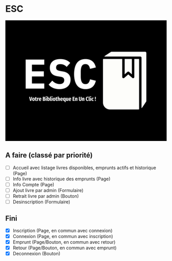 # ESC

![logo](/img/esc_ratio_43_2000px.png)

## A faire (classé par priorité)

- [ ] Accueil avec listage livres disponibles, emprunts actifs et historique (Page)
- [ ] Info livre avec historique des emprunts (Page)
- [ ] Info Compte (Page)
- [ ] Ajout livre par admin (Formulaire)
- [ ] Retrait livre par admin (Bouton)
- [ ] Desinscription (Formulaire)

## Fini
- [X] Inscription (Page, en commun avec connexion)
- [X] Connexion (Page, en commun avec inscription)
- [X] Emprunt (Page/Bouton, en commun avec retour)
- [X] Retour (Page/Bouton, en commun avec emprunt)
- [X] Deconnexion (Bouton)